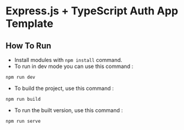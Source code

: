 # Express.js + TypeScript Auth App Template

## How To Run
- Install modules with `npm install` command.
- To run in dev mode you can use this command :
```commandLine
npm run dev
```
- To build the project, use this command :
```commanLine
npm run build
```
- To run the built version, use this command :
```commandLine
npm run serve
```
